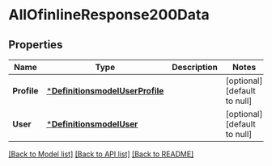 # AllOfinlineResponse200Data

## Properties
Name | Type | Description | Notes
------------ | ------------- | ------------- | -------------
**Profile** | [***DefinitionsmodelUserProfile**](#/definitions/model.UserProfile.md) |  | [optional] [default to null]
**User** | [***DefinitionsmodelUser**](#/definitions/model.User.md) |  | [optional] [default to null]

[[Back to Model list]](../README.md#documentation-for-models) [[Back to API list]](../README.md#documentation-for-api-endpoints) [[Back to README]](../README.md)

